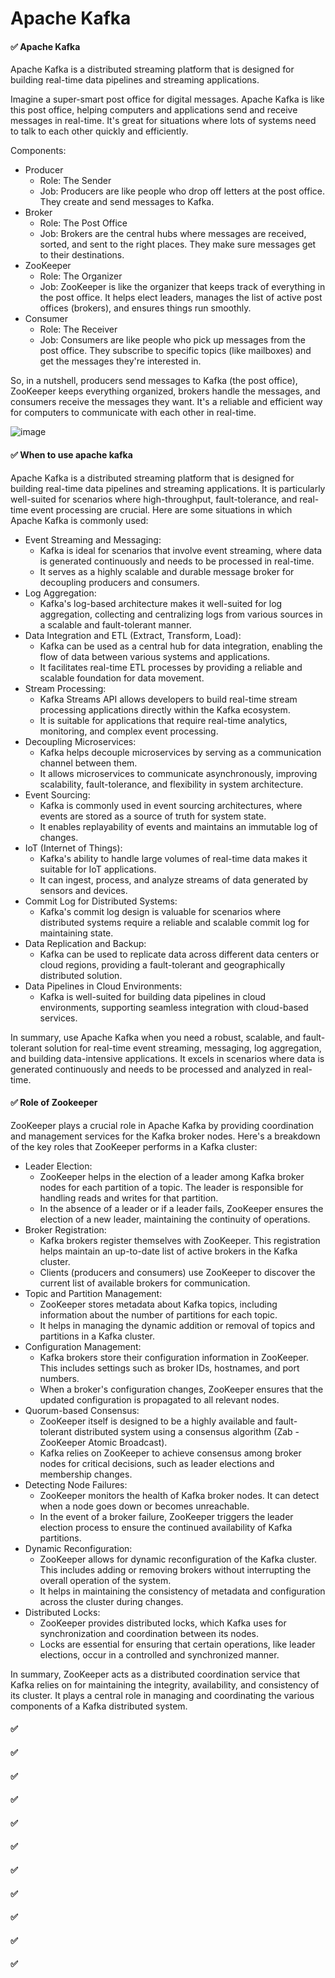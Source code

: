 # Apache Kafka

#### ✅ Apache Kafka
Apache Kafka is a distributed streaming platform that is designed for building real-time data pipelines and streaming applications. 

Imagine a super-smart post office for digital messages. Apache Kafka is like this post office, helping computers and applications send and receive messages in real-time. It's great for situations where lots of systems need to talk to each other quickly and efficiently.

Components:
  - Producer
    - Role: The Sender
    - Job: Producers are like people who drop off letters at the post office. They create and send messages to Kafka.
  - Broker
    - Role: The Post Office
    - Job: Brokers are the central hubs where messages are received, sorted, and sent to the right places. They make sure messages get to their destinations.
  - ZooKeeper
    - Role: The Organizer
    - Job: ZooKeeper is like the organizer that keeps track of everything in the post office. It helps elect leaders, manages the list of active post offices (brokers), and ensures things run smoothly.
  - Consumer
    - Role: The Receiver
    - Job: Consumers are like people who pick up messages from the post office. They subscribe to specific topics (like mailboxes) and get the messages they're interested in.

So, in a nutshell, producers send messages to Kafka (the post office), ZooKeeper keeps everything organized, brokers handle the messages, and consumers receive the messages they want. It's a reliable and efficient way for computers to communicate with each other in real-time.

![image](https://github.com/SbrTa/Notes/assets/8649145/e6738e26-c510-4522-8459-29e71ef3405e)


#### ✅ When to use apache kafka
Apache Kafka is a distributed streaming platform that is designed for building real-time data pipelines and streaming applications. It is particularly well-suited for scenarios where high-throughput, fault-tolerance, and real-time event processing are crucial. Here are some situations in which Apache Kafka is commonly used:
  - Event Streaming and Messaging:
    - Kafka is ideal for scenarios that involve event streaming, where data is generated continuously and needs to be processed in real-time.
    - It serves as a highly scalable and durable message broker for decoupling producers and consumers.
  - Log Aggregation:
    - Kafka's log-based architecture makes it well-suited for log aggregation, collecting and centralizing logs from various sources in a scalable and fault-tolerant manner.
  - Data Integration and ETL (Extract, Transform, Load):
    - Kafka can be used as a central hub for data integration, enabling the flow of data between various systems and applications.
    - It facilitates real-time ETL processes by providing a reliable and scalable foundation for data movement.
  - Stream Processing:
    - Kafka Streams API allows developers to build real-time stream processing applications directly within the Kafka ecosystem.
    - It is suitable for applications that require real-time analytics, monitoring, and complex event processing.
  - Decoupling Microservices:
    - Kafka helps decouple microservices by serving as a communication channel between them.
    - It allows microservices to communicate asynchronously, improving scalability, fault-tolerance, and flexibility in system architecture.
  - Event Sourcing:
    - Kafka is commonly used in event sourcing architectures, where events are stored as a source of truth for system state.
    - It enables replayability of events and maintains an immutable log of changes.
  - IoT (Internet of Things):
    - Kafka's ability to handle large volumes of real-time data makes it suitable for IoT applications.
    - It can ingest, process, and analyze streams of data generated by sensors and devices.
  - Commit Log for Distributed Systems:
    - Kafka's commit log design is valuable for scenarios where distributed systems require a reliable and scalable commit log for maintaining state.
  - Data Replication and Backup:
    - Kafka can be used to replicate data across different data centers or cloud regions, providing a fault-tolerant and geographically distributed solution.
  - Data Pipelines in Cloud Environments:
    - Kafka is well-suited for building data pipelines in cloud environments, supporting seamless integration with cloud-based services.

In summary, use Apache Kafka when you need a robust, scalable, and fault-tolerant solution for real-time event streaming, messaging, log aggregation, and building data-intensive applications. It excels in scenarios where data is generated continuously and needs to be processed and analyzed in real-time.


#### ✅ Role of Zookeeper
ZooKeeper plays a crucial role in Apache Kafka by providing coordination and management services for the Kafka broker nodes. Here's a breakdown of the key roles that ZooKeeper performs in a Kafka cluster:

  - Leader Election:
    - ZooKeeper helps in the election of a leader among Kafka broker nodes for each partition of a topic. The leader is responsible for handling reads and writes for that partition.
    - In the absence of a leader or if a leader fails, ZooKeeper ensures the election of a new leader, maintaining the continuity of operations.
  - Broker Registration:
    - Kafka brokers register themselves with ZooKeeper. This registration helps maintain an up-to-date list of active brokers in the Kafka cluster.
    - Clients (producers and consumers) use ZooKeeper to discover the current list of available brokers for communication.
  - Topic and Partition Management:
    - ZooKeeper stores metadata about Kafka topics, including information about the number of partitions for each topic.
    - It helps in managing the dynamic addition or removal of topics and partitions in a Kafka cluster.
  - Configuration Management:
    - Kafka brokers store their configuration information in ZooKeeper. This includes settings such as broker IDs, hostnames, and port numbers.
    - When a broker's configuration changes, ZooKeeper ensures that the updated configuration is propagated to all relevant nodes.
  - Quorum-based Consensus:
    - ZooKeeper itself is designed to be a highly available and fault-tolerant distributed system using a consensus algorithm (Zab - ZooKeeper Atomic Broadcast).
    - Kafka relies on ZooKeeper to achieve consensus among broker nodes for critical decisions, such as leader elections and membership changes.
  - Detecting Node Failures:
    - ZooKeeper monitors the health of Kafka broker nodes. It can detect when a node goes down or becomes unreachable.
    - In the event of a broker failure, ZooKeeper triggers the leader election process to ensure the continued availability of Kafka partitions.
  - Dynamic Reconfiguration:
    - ZooKeeper allows for dynamic reconfiguration of the Kafka cluster. This includes adding or removing brokers without interrupting the overall operation of the system.
    - It helps in maintaining the consistency of metadata and configuration across the cluster during changes.
  - Distributed Locks:
    - ZooKeeper provides distributed locks, which Kafka uses for synchronization and coordination between its nodes.
    - Locks are essential for ensuring that certain operations, like leader elections, occur in a controlled and synchronized manner.

In summary, ZooKeeper acts as a distributed coordination service that Kafka relies on for maintaining the integrity, availability, and consistency of its cluster. It plays a central role in managing and coordinating the various components of a Kafka distributed system.


#### ✅ 
#### ✅ 
#### ✅ 
#### ✅ 
#### ✅ 
#### ✅ 
#### ✅ 
#### ✅ 
#### ✅ 
#### ✅ 
#### ✅ 
